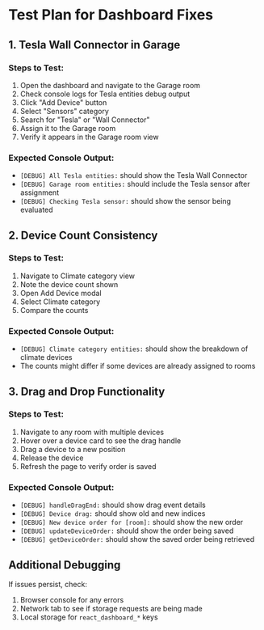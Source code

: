 # Test Plan for Dashboard Fixes

## 1. Tesla Wall Connector in Garage

### Steps to Test:
1. Open the dashboard and navigate to the Garage room
2. Check console logs for Tesla entities debug output
3. Click "Add Device" button
4. Select "Sensors" category
5. Search for "Tesla" or "Wall Connector"
6. Assign it to the Garage room
7. Verify it appears in the Garage room view

### Expected Console Output:
- `[DEBUG] All Tesla entities:` should show the Tesla Wall Connector
- `[DEBUG] Garage room entities:` should include the Tesla sensor after assignment
- `[DEBUG] Checking Tesla sensor:` should show the sensor being evaluated

## 2. Device Count Consistency

### Steps to Test:
1. Navigate to Climate category view
2. Note the device count shown
3. Open Add Device modal
4. Select Climate category
5. Compare the counts

### Expected Console Output:
- `[DEBUG] Climate category entities:` should show the breakdown of climate devices
- The counts might differ if some devices are already assigned to rooms

## 3. Drag and Drop Functionality

### Steps to Test:
1. Navigate to any room with multiple devices
2. Hover over a device card to see the drag handle
3. Drag a device to a new position
4. Release the device
5. Refresh the page to verify order is saved

### Expected Console Output:
- `[DEBUG] handleDragEnd:` should show drag event details
- `[DEBUG] Device drag:` should show old and new indices
- `[DEBUG] New device order for [room]:` should show the new order
- `[DEBUG] updateDeviceOrder:` should show the order being saved
- `[DEBUG] getDeviceOrder:` should show the saved order being retrieved

## Additional Debugging

If issues persist, check:
1. Browser console for any errors
2. Network tab to see if storage requests are being made
3. Local storage for `react_dashboard_*` keys